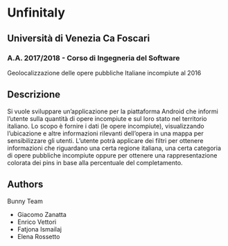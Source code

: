 

# Unfinitaly
## Università di Venezia Ca Foscari
### A.A. 2017/2018 - Corso di Ingegneria del Software
Geolocalizzazione delle opere pubbliche Italiane incompiute al 2016

## Descrizione
Si vuole sviluppare un’applicazione per la piattaforma Android che informi l’utente sulla quantità di opere incompiute e sul loro stato nel territorio italiano. Lo scopo è fornire i dati (le opere incompiute), visualizzando l’ubicazione e altre informazioni rilevanti dell’opera in una mappa per sensibilizzare gli utenti. L’utente potrà applicare dei filtri per ottenere informazioni che riguardano una certa regione italiana, una certa categoria di opere pubbliche incompiute oppure per ottenere una rappresentazione colorata dei pins in base alla percentuale del completamento.

## Authors 
Bunny Team
- Giacomo Zanatta
- Enrico Vettori
- Fatjona Ismailaj
- Elena Rossetto



